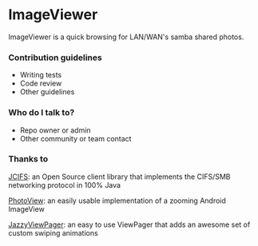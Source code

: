 # ImageViewer #

ImageViewer is a quick browsing for LAN/WAN's samba shared photos. 

### Contribution guidelines ###

* Writing tests
* Code review
* Other guidelines

### Who do I talk to? ###

* Repo owner or admin
* Other community or team contact

### Thanks to ###

[JCIFS](https://jcifs.samba.org/): an Open Source client library that implements the CIFS/SMB networking protocol in 100% Java

[PhotoView](https://github.com/chrisbanes/PhotoView): an easily usable implementation of a zooming Android ImageView

[JazzyViewPager](https://github.com/jfeinstein10/JazzyViewPager): an easy to use ViewPager that adds an awesome set of custom swiping animations